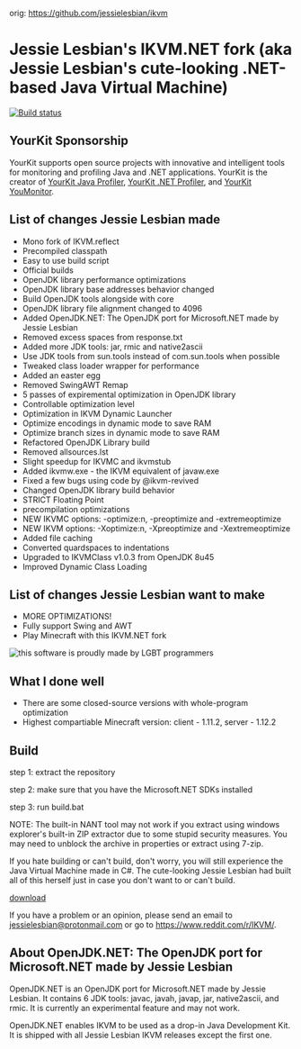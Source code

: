 orig: https://github.com/jessielesbian/ikvm

# Jessie Lesbian's IKVM.NET fork (aka Jessie Lesbian's cute-looking .NET-based Java Virtual Machine)

[![Build status](https://ci.appveyor.com/api/projects/status/ikpd1g6nk24b8pa7?svg=true)](https://ci.appveyor.com/project/jessielesbian/ikvm)

## YourKit Sponsorship

YourKit supports open source projects with innovative and intelligent tools for monitoring and profiling Java and .NET applications. YourKit is the creator of <a href="https://www.yourkit.com/java/profiler/">YourKit Java Profiler</a>, <a href="https://www.yourkit.com/.net/profiler/">YourKit .NET Profiler</a>, and <a href="https://www.yourkit.com/youmonitor/">YourKit YouMonitor</a>.

## List of changes Jessie Lesbian made

 + Mono fork of IKVM.reflect
 + Precompiled classpath
 + Easy to use build script
 + Official builds
 + OpenJDK library performance optimizations
 + OpenJDK library base addresses behavior changed
 + Build OpenJDK tools alongside with core
 + OpenJDK library file alignment changed to 4096
 + Added OpenJDK.NET: The OpenJDK port for Microsoft.NET made by Jessie Lesbian
 + Removed excess spaces from response.txt
 + Added more JDK tools: jar, rmic and native2ascii
 + Use JDK tools from sun.tools instead of com.sun.tools when possible
 + Tweaked class loader wrapper for performance
 + Added an easter egg
 + Removed SwingAWT Remap
 + 5 passes of expiremental optimization in OpenJDK library
 + Controllable optimization level
 + Optimization in IKVM Dynamic Launcher
 + Optimize encodings in dynamic mode to save RAM
 + Optimize branch sizes in dynamic mode to save RAM
 + Refactored OpenJDK Library build
 + Removed allsources.lst
 + Slight speedup for IKVMC and ikvmstub
 + Added ikvmw.exe - the IKVM equivalent of javaw.exe
 + Fixed a few bugs using code by @ikvm-revived
 + Changed OpenJDK library build behavior
 + STRICT Floating Point
 + precompilation optimizations
 + NEW IKVMC options: -optimize:n, -preoptimize and -extremeoptimize
 + NEW IKVM options: -Xoptimize:n, -Xpreoptimize and -Xextremeoptimize
 + Added file caching
 + Converted quardspaces to indentations
 + Upgraded to IKVMClass v1.0.3 from OpenJDK 8u45
 + Improved Dynamic Class Loading

## List of changes Jessie Lesbian want to make

 + MORE OPTIMIZATIONS!
 + Fully support Swing and AWT
 + Play Minecraft with this IKVM.NET fork

![this software is proudly made by LGBT programmers](https://raw.githubusercontent.com/jessielesbian/ikvm/master/ikvmbadge.png)

## What I done well

 + There are some closed-source versions with whole-program optimization
 + Highest compartiable Minecraft version: client - 1.11.2, server - 1.12.2

## Build

step 1: extract the repository

step 2: make sure that you have the Microsoft.NET SDKs installed

step 3: run build.bat

NOTE: The built-in NANT tool may not work if you extract using windows explorer's built-in ZIP extractor due to some stupid security measures. You may need to unblock the archive in properties or extract using 7-zip.

If you hate building or can't build, don't worry, you will still experience the Java Virtual Machine made in C#. The cute-looking Jessie Lesbian had built all of this herself just in case you don't want to or can't build.

[download](https://github.com/jessielesbian/ikvm/releases/download/8.6.7.0/ikvmbin-8.6.7.0.zip)

If you have a problem or an opinion, please send an email to jessielesbian@protonmail.com or go to https://www.reddit.com/r/IKVM/.

## About OpenJDK.NET: The OpenJDK port for Microsoft.NET made by Jessie Lesbian

OpenJDK.NET is an OpenJDK port for Microsoft.NET made by Jessie Lesbian. It contains 6 JDK tools: javac, javah, javap, jar, native2ascii, and rmic. It is currently an experimental feature and may not work.

OpenJDK.NET enables IKVM to be used as a drop-in Java Development Kit. It is shipped with all Jessie Lesbian IKVM releases except the first one.
